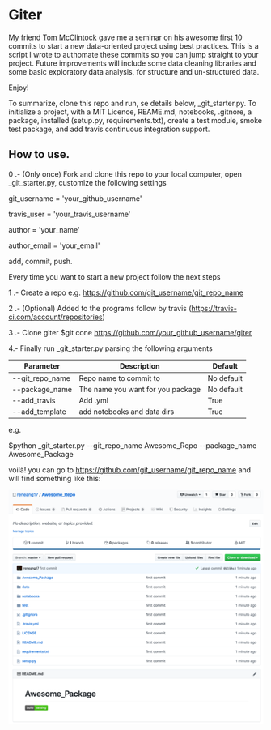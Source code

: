 # Giter

My friend [Tom McClintock](https://github.com/tmcclintock) gave me a seminar on his awesome first 10 commits to start a new data-oriented project using best practices. This is a script I wrote to authomate these commits so you can jump straight to your project. Future improvements will include some data cleaning libraries and some basic exploratory data analysis, for structure and un-structured data.

Enjoy!

To summarize, clone this repo and run, se details below, _git_starter.py. To initialize a project, with a MIT Licence,
REAME.md, notebooks, .gitnore, a package, installed (setup.py, requirements.txt), create a test module, smoke test package, and add travis continuous integration support.

## How to use. 

0 .- (Only once) Fork and clone this repo to your local computer, 
open _git_starter.py, customize the following settings

git_username = 'your_github_username'

travis_user = 'your_travis_username'

author = 'your_name'

author_email = 'your_email'

add, commit, push. 

Every time you want to start a new project follow the next steps

1 .- Create a repo e.g. https://github.com/git_username/git_repo_name

2 .- (Optional) Added to the programs follow by travis (https://travis-ci.com/account/repositories)

3 .- Clone giter $git cone https://github.com/your_github_username/giter

4.- Finally run _git_starter.py parsing the following arguments

| Parameter  | Description | Default |
| ------------- | ------------- | ------------- |
| --git_repo_name | Repo name to commit to | No default |
| --package_name | The name you want for you package | No default | 
| --add_travis | Add .yml | True |
| --add_template | add notebooks and data dirs | True |

e.g.

$python _git_starter.py --git_repo_name Awesome_Repo --package_name Awesome_Package

voilà! you can go to https://github.com/git_username/git_repo_name and will find 
something like this:


![library.](./_image_to_illustrate.png)

